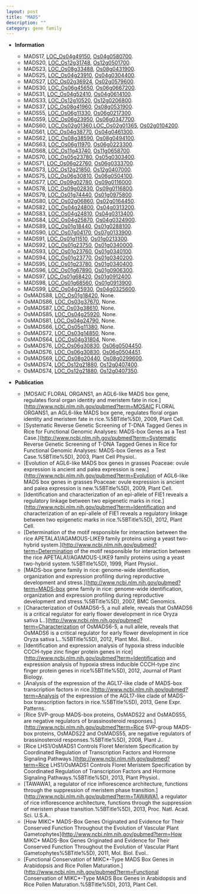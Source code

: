 ```yaml
---
layout: post
title: "MADS"
description: ""
category: gene family
---
```


* **Information**  
    + MADS17, [LOC_Os04g49150](http://rice.uga.edu/cgi-bin/ORF_infopage.cgi?orf=LOC_Os04g49150), [Os04g0580700](http://rapdb.dna.affrc.go.jp/viewer/gbrowse_details/irgsp1?name=Os04g0580700).
    + MADS20, [LOC_Os12g31748](http://rice.uga.edu/cgi-bin/ORF_infopage.cgi?orf=LOC_Os12g31748), [Os12g0501700](http://rapdb.dna.affrc.go.jp/viewer/gbrowse_details/irgsp1?name=Os12g0501700).
    + MADS23, [LOC_Os08g33488](http://rice.uga.edu/cgi-bin/ORF_infopage.cgi?orf=LOC_Os08g33488), [Os08g0431900](http://rapdb.dna.affrc.go.jp/viewer/gbrowse_details/irgsp1?name=Os08g0431900).
    + MADS25, [LOC_Os04g23910](http://rice.uga.edu/cgi-bin/ORF_infopage.cgi?orf=LOC_Os04g23910), [Os04g0304400](http://rapdb.dna.affrc.go.jp/viewer/gbrowse_details/irgsp1?name=Os04g0304400).
    + MADS27, [LOC_Os02g36924](http://rice.uga.edu/cgi-bin/ORF_infopage.cgi?orf=LOC_Os02g36924), [Os02g0579600](http://rapdb.dna.affrc.go.jp/viewer/gbrowse_details/irgsp1?name=Os02g0579600).
    + MADS30, [LOC_Os06g45650](http://rice.uga.edu/cgi-bin/ORF_infopage.cgi?orf=LOC_Os06g45650), [Os06g0667200](http://rapdb.dna.affrc.go.jp/viewer/gbrowse_details/irgsp1?name=Os06g0667200).
    + MADS31, [LOC_Os04g52410](http://rice.uga.edu/cgi-bin/ORF_infopage.cgi?orf=LOC_Os04g52410), [Os04g0614100](http://rapdb.dna.affrc.go.jp/viewer/gbrowse_details/irgsp1?name=Os04g0614100).
    + MADS33, [LOC_Os12g10520](http://rice.uga.edu/cgi-bin/ORF_infopage.cgi?orf=LOC_Os12g10520), [Os12g0206800](http://rapdb.dna.affrc.go.jp/viewer/gbrowse_details/irgsp1?name=Os12g0206800).
    + MADS37, [LOC_Os08g41960](http://rice.uga.edu/cgi-bin/ORF_infopage.cgi?orf=LOC_Os08g41960), [Os08g0531900](http://rapdb.dna.affrc.go.jp/viewer/gbrowse_details/irgsp1?name=Os08g0531900).
    + MADS55, [LOC_Os06g11330](http://rice.uga.edu/cgi-bin/ORF_infopage.cgi?orf=LOC_Os06g11330), [Os06g0217300](http://rapdb.dna.affrc.go.jp/viewer/gbrowse_details/irgsp1?name=Os06g0217300).
    + MADS59, [LOC_Os06g23950](http://rice.uga.edu/cgi-bin/ORF_infopage.cgi?orf=LOC_Os06g23950), [Os06g0347700](http://rapdb.dna.affrc.go.jp/viewer/gbrowse_details/irgsp1?name=Os06g0347700).
    + MADS60, [LOC_Os02g01360](http://rice.uga.edu/cgi-bin/ORF_infopage.cgi?orf=LOC_Os02g01360),[LOC_Os02g01365](http://rice.uga.edu/cgi-bin/ORF_infopage.cgi?orf=LOC_Os02g01365), [Os02g0104200](http://rapdb.dna.affrc.go.jp/viewer/gbrowse_details/irgsp1?name=Os02g0104200).
    + MADS61, [LOC_Os04g38770](http://rice.uga.edu/cgi-bin/ORF_infopage.cgi?orf=LOC_Os04g38770), [Os04g0461300](http://rapdb.dna.affrc.go.jp/viewer/gbrowse_details/irgsp1?name=Os04g0461300).
    + MADS62, [LOC_Os08g38590](http://rice.uga.edu/cgi-bin/ORF_infopage.cgi?orf=LOC_Os08g38590), [Os08g0494100](http://rapdb.dna.affrc.go.jp/viewer/gbrowse_details/irgsp1?name=Os08g0494100).
    + MADS63, [LOC_Os06g11970](http://rice.uga.edu/cgi-bin/ORF_infopage.cgi?orf=LOC_Os06g11970), [Os06g0223300](http://rapdb.dna.affrc.go.jp/viewer/gbrowse_details/irgsp1?name=Os06g0223300).
    + MADS68, [LOC_Os11g43740](http://rice.uga.edu/cgi-bin/ORF_infopage.cgi?orf=LOC_Os11g43740), [Os11g0658700](http://rapdb.dna.affrc.go.jp/viewer/gbrowse_details/irgsp1?name=Os11g0658700).
    + MADS70, [LOC_Os05g23780](http://rice.uga.edu/cgi-bin/ORF_infopage.cgi?orf=LOC_Os05g23780), [Os05g0303400](http://rapdb.dna.affrc.go.jp/viewer/gbrowse_details/irgsp1?name=Os05g0303400).
    + MADS71, [LOC_Os06g22760](http://rice.uga.edu/cgi-bin/ORF_infopage.cgi?orf=LOC_Os06g22760), [Os06g0333700](http://rapdb.dna.affrc.go.jp/viewer/gbrowse_details/irgsp1?name=Os06g0333700).
    + MADS73, [LOC_Os12g21850](http://rice.uga.edu/cgi-bin/ORF_infopage.cgi?orf=LOC_Os12g21850), [Os12g0407000](http://rapdb.dna.affrc.go.jp/viewer/gbrowse_details/irgsp1?name=Os12g0407000).
    + MADS75, [LOC_Os06g30810](http://rice.uga.edu/cgi-bin/ORF_infopage.cgi?orf=LOC_Os06g30810), [Os06g0504100](http://rapdb.dna.affrc.go.jp/viewer/gbrowse_details/irgsp1?name=Os06g0504100).
    + MADS77, [LOC_Os09g02780](http://rice.uga.edu/cgi-bin/ORF_infopage.cgi?orf=LOC_Os09g02780), [Os09g0116000](http://rapdb.dna.affrc.go.jp/viewer/gbrowse_details/irgsp1?name=Os09g0116000).
    + MADS78, [LOC_Os09g02830](http://rice.uga.edu/cgi-bin/ORF_infopage.cgi?orf=LOC_Os09g02830), [Os09g0116800](http://rapdb.dna.affrc.go.jp/viewer/gbrowse_details/irgsp1?name=Os09g0116800).
    + MADS79, [LOC_Os01g74440](http://rice.uga.edu/cgi-bin/ORF_infopage.cgi?orf=LOC_Os01g74440), [Os01g0975800](http://rapdb.dna.affrc.go.jp/viewer/gbrowse_details/irgsp1?name=Os01g0975800).
    + MADS80, [LOC_Os02g06860](http://rice.uga.edu/cgi-bin/ORF_infopage.cgi?orf=LOC_Os02g06860), [Os02g0164450](http://rapdb.dna.affrc.go.jp/viewer/gbrowse_details/irgsp1?name=Os02g0164450).
    + MADS82, [LOC_Os04g24800](http://rice.uga.edu/cgi-bin/ORF_infopage.cgi?orf=LOC_Os04g24800), [Os04g0313200](http://rapdb.dna.affrc.go.jp/viewer/gbrowse_details/irgsp1?name=Os04g0313200).
    + MADS83, [LOC_Os04g24810](http://rice.uga.edu/cgi-bin/ORF_infopage.cgi?orf=LOC_Os04g24810), [Os04g0313400](http://rapdb.dna.affrc.go.jp/viewer/gbrowse_details/irgsp1?name=Os04g0313400).
    + MADS84, [LOC_Os04g25870](http://rice.uga.edu/cgi-bin/ORF_infopage.cgi?orf=LOC_Os04g25870), [Os04g0324900](http://rapdb.dna.affrc.go.jp/viewer/gbrowse_details/irgsp1?name=Os04g0324900).
    + MADS89, [LOC_Os01g18440](http://rice.uga.edu/cgi-bin/ORF_infopage.cgi?orf=LOC_Os01g18440), [Os01g0288100](http://rapdb.dna.affrc.go.jp/viewer/gbrowse_details/irgsp1?name=Os01g0288100).
    + MADS90, [LOC_Os07g04170](http://rice.uga.edu/cgi-bin/ORF_infopage.cgi?orf=LOC_Os07g04170), [Os07g0133900](http://rapdb.dna.affrc.go.jp/viewer/gbrowse_details/irgsp1?name=Os07g0133900).
    + MADS91, [LOC_Os01g11510](http://rice.uga.edu/cgi-bin/ORF_infopage.cgi?orf=LOC_Os01g11510), [Os01g0213300](http://rapdb.dna.affrc.go.jp/viewer/gbrowse_details/irgsp1?name=Os01g0213300).
    + MADS92, [LOC_Os01g23750](http://rice.uga.edu/cgi-bin/ORF_infopage.cgi?orf=LOC_Os01g23750), [Os01g0340000](http://rapdb.dna.affrc.go.jp/viewer/gbrowse_details/irgsp1?name=Os01g0340000).
    + MADS93, [LOC_Os01g23760](http://rice.uga.edu/cgi-bin/ORF_infopage.cgi?orf=LOC_Os01g23760), [Os01g0340100](http://rapdb.dna.affrc.go.jp/viewer/gbrowse_details/irgsp1?name=Os01g0340100).
    + MADS94, [LOC_Os01g23770](http://rice.uga.edu/cgi-bin/ORF_infopage.cgi?orf=LOC_Os01g23770), [Os01g0340200](http://rapdb.dna.affrc.go.jp/viewer/gbrowse_details/irgsp1?name=Os01g0340200).
    + MADS95, [LOC_Os01g23780](http://rice.uga.edu/cgi-bin/ORF_infopage.cgi?orf=LOC_Os01g23780), [Os01g0340400](http://rapdb.dna.affrc.go.jp/viewer/gbrowse_details/irgsp1?name=Os01g0340400).
    + MADS96, [LOC_Os01g67890](http://rice.uga.edu/cgi-bin/ORF_infopage.cgi?orf=LOC_Os01g67890), [Os01g0906300](http://rapdb.dna.affrc.go.jp/viewer/gbrowse_details/irgsp1?name=Os01g0906300).
    + MADS97, [LOC_Os01g68420](http://rice.uga.edu/cgi-bin/ORF_infopage.cgi?orf=LOC_Os01g68420), [Os01g0912400](http://rapdb.dna.affrc.go.jp/viewer/gbrowse_details/irgsp1?name=Os01g0912400).
    + MADS98, [LOC_Os01g68560](http://rice.uga.edu/cgi-bin/ORF_infopage.cgi?orf=LOC_Os01g68560), [Os01g0913900](http://rapdb.dna.affrc.go.jp/viewer/gbrowse_details/irgsp1?name=Os01g0913900).
    + MADS99, [LOC_Os04g25930](http://rice.uga.edu/cgi-bin/ORF_infopage.cgi?orf=LOC_Os04g25930), [Os04g0325600](http://rapdb.dna.affrc.go.jp/viewer/gbrowse_details/irgsp1?name=Os04g0325600).
    + OsMADS88, [LOC_Os01g18420](http://rice.uga.edu/cgi-bin/ORF_infopage.cgi?orf=LOC_Os01g18420), None.
    + OsMADS86, [LOC_Os03g37670](http://rice.uga.edu/cgi-bin/ORF_infopage.cgi?orf=LOC_Os03g37670), None.
    + OsMADS87, [LOC_Os03g38610](http://rice.uga.edu/cgi-bin/ORF_infopage.cgi?orf=LOC_Os03g38610), None.
    + OsMADS85, [LOC_Os04g25920](http://rice.uga.edu/cgi-bin/ORF_infopage.cgi?orf=LOC_Os04g25920), None.
    + OsMADS81, [LOC_Os04g24790](http://rice.uga.edu/cgi-bin/ORF_infopage.cgi?orf=LOC_Os04g24790), None.
    + OsMADS66, [LOC_Os05g11380](http://rice.uga.edu/cgi-bin/ORF_infopage.cgi?orf=LOC_Os05g11380), None.
    + OsMADS72, [LOC_Os03g14850](http://rice.uga.edu/cgi-bin/ORF_infopage.cgi?orf=LOC_Os03g14850), None.
    + OsMADS64, [LOC_Os04g31804](http://rice.uga.edu/cgi-bin/ORF_infopage.cgi?orf=LOC_Os04g31804), None.
    + OsMADS76, [LOC_Os06g30830](http://rice.uga.edu/cgi-bin/ORF_infopage.cgi?orf=LOC_Os06g30830), [Os06g0504450](http://rapdb.dna.affrc.go.jp/viewer/gbrowse_details/irgsp1?name=Os06g0504450).
    + OsMADS76, [LOC_Os06g30830](http://rice.uga.edu/cgi-bin/ORF_infopage.cgi?orf=LOC_Os06g30830), [Os06g0504451](http://rapdb.dna.affrc.go.jp/viewer/gbrowse_details/irgsp1?name=Os06g0504451).
    + OsMADS69, [LOC_Os08g20440](http://rice.uga.edu/cgi-bin/ORF_infopage.cgi?orf=LOC_Os08g20440), [Os08g0299600](http://rapdb.dna.affrc.go.jp/viewer/gbrowse_details/irgsp1?name=Os08g0299600).
    + OsMADS74, [LOC_Os12g21880](http://rice.uga.edu/cgi-bin/ORF_infopage.cgi?orf=LOC_Os12g21880), [Os12g0407400](http://rapdb.dna.affrc.go.jp/viewer/gbrowse_details/irgsp1?name=Os12g0407400).
    + OsMADS74, [LOC_Os12g21880](http://rice.uga.edu/cgi-bin/ORF_infopage.cgi?orf=LOC_Os12g21880), [Os12g0407350](http://rapdb.dna.affrc.go.jp/viewer/gbrowse_details/irgsp1?name=Os12g0407350).

* **Publication**  
    + [MOSAIC FLORAL ORGANS1, an AGL6-like MADS box gene, regulates floral organ identity and meristem fate in rice.](http://www.ncbi.nlm.nih.gov/pubmed?term=MOSAIC FLORAL ORGANS1, an AGL6-like MADS box gene, regulates floral organ identity and meristem fate in rice.%5BTitle%5D), 2009, Plant Cell.
    + [Systematic Reverse Genetic Screening of T-DNA Tagged Genes in Rice for Functional Genomic Analyses: MADS-box Genes as a Test Case.](http://www.ncbi.nlm.nih.gov/pubmed?term=Systematic Reverse Genetic Screening of T-DNA Tagged Genes in Rice for Functional Genomic Analyses: MADS-box Genes as a Test Case.%5BTitle%5D), 2003, Plant Cell Physiol..
    + [Evolution of AGL6-like MADS box genes in grasses Poaceae: ovule expression is ancient and palea expression is new.](http://www.ncbi.nlm.nih.gov/pubmed?term=Evolution of AGL6-like MADS box genes in grasses Poaceae: ovule expression is ancient and palea expression is new.%5BTitle%5D), 2009, Plant Cell.
    + [Identification and characterization of an epi-allele of FIE1 reveals a regulatory linkage between two epigenetic marks in rice.](http://www.ncbi.nlm.nih.gov/pubmed?term=Identification and characterization of an epi-allele of FIE1 reveals a regulatory linkage between two epigenetic marks in rice.%5BTitle%5D), 2012, Plant Cell.
    + [Determination of the motif responsible for interaction between the rice APETALA1/AGAMOUS-LIKE9 family proteins using a yeast two-hybrid system.](http://www.ncbi.nlm.nih.gov/pubmed?term=Determination of the motif responsible for interaction between the rice APETALA1/AGAMOUS-LIKE9 family proteins using a yeast two-hybrid system.%5BTitle%5D), 1999, Plant Physiol..
    + [MADS-box gene family in rice: genome-wide identification, organization and expression profiling during reproductive development and stress.](http://www.ncbi.nlm.nih.gov/pubmed?term=MADS-box gene family in rice: genome-wide identification, organization and expression profiling during reproductive development and stress.%5BTitle%5D), 2007, BMC Genomics.
    + [Characterization of OsMADS6-5, a null allele, reveals that OsMADS6 is a critical regulator for early flower development in rice Oryza sativa L..](http://www.ncbi.nlm.nih.gov/pubmed?term=Characterization of OsMADS6-5, a null allele, reveals that OsMADS6 is a critical regulator for early flower development in rice Oryza sativa L..%5BTitle%5D), 2012, Plant Mol. Biol..
    + [Identification and expression analysis of hypoxia stress inducible CCCH-type zinc finger protein genes in rice](http://www.ncbi.nlm.nih.gov/pubmed?term=Identification and expression analysis of hypoxia stress inducible CCCH-type zinc finger protein genes in rice%5BTitle%5D), 2012, Journal of Plant Biology.
    + [Analysis of the expression of the AGL17-like clade of MADS-box transcription factors in rice.](http://www.ncbi.nlm.nih.gov/pubmed?term=Analysis of the expression of the AGL17-like clade of MADS-box transcription factors in rice.%5BTitle%5D), 2013, Gene Expr. Patterns.
    + [Rice SVP-group MADS-box proteins, OsMADS22 and OsMADS55, are negative regulators of brassinosteroid responses.](http://www.ncbi.nlm.nih.gov/pubmed?term=Rice SVP-group MADS-box proteins, OsMADS22 and OsMADS55, are negative regulators of brassinosteroid responses.%5BTitle%5D), 2008, Plant J..
    + [Rice LHS1/OsMADS1 Controls Floret Meristem Specification by Coordinated Regulation of Transcription Factors and Hormone Signaling Pathways.](http://www.ncbi.nlm.nih.gov/pubmed?term=Rice LHS1/OsMADS1 Controls Floret Meristem Specification by Coordinated Regulation of Transcription Factors and Hormone Signaling Pathways.%5BTitle%5D), 2013, Plant Physiol..
    + [TAWAWA1, a regulator of rice inflorescence architecture, functions through the suppression of meristem phase transition.](http://www.ncbi.nlm.nih.gov/pubmed?term=TAWAWA1, a regulator of rice inflorescence architecture, functions through the suppression of meristem phase transition.%5BTitle%5D), 2013, Proc. Natl. Acad. Sci. U.S.A..
    + [How MIKC* MADS-Box Genes Originated and Evidence for Their Conserved Function Throughout the Evolution of Vascular Plant Gametophytes](http://www.ncbi.nlm.nih.gov/pubmed?term=How MIKC* MADS-Box Genes Originated and Evidence for Their Conserved Function Throughout the Evolution of Vascular Plant Gametophytes%5BTitle%5D), 2011, Mol. Biol. Evol..
    + [Functional Conservation of MIKC*-Type MADS Box Genes in Arabidopsis and Rice Pollen Maturation.](http://www.ncbi.nlm.nih.gov/pubmed?term=Functional Conservation of MIKC*-Type MADS Box Genes in Arabidopsis and Rice Pollen Maturation.%5BTitle%5D), 2013, Plant Cell.


